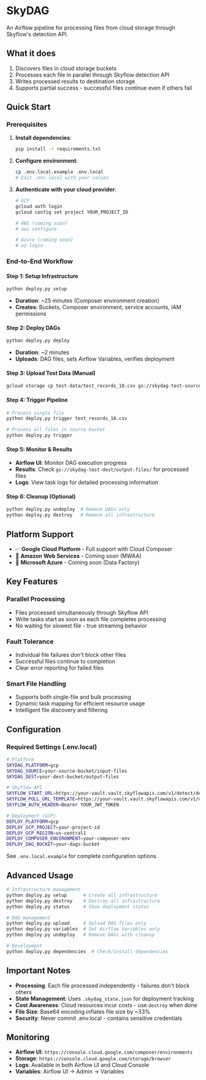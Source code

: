 # SkyDAG

An Airflow pipeline for processing files from cloud storage through Skyflow's detection API.

## What it does

1. Discovers files in cloud storage buckets
2. Processes each file in parallel through Skyflow detection API
3. Writes processed results to destination storage 
4. Supports partial success - successful files continue even if others fail

## Quick Start

### Prerequisites

1. **Install dependencies**:
   ```bash
   pip install -r requirements.txt
   ```

2. **Configure environment**:
   ```bash
   cp .env.local.example .env.local
   # Edit .env.local with your values
   ```

3. **Authenticate with your cloud provider**:
   ```bash
   # GCP
   gcloud auth login
   gcloud config set project YOUR_PROJECT_ID
   
   # AWS (coming soon)
   # aws configure
   
   # Azure (coming soon) 
   # az login
   ```

### End-to-End Workflow

#### Step 1: Setup Infrastructure
```bash
python deploy.py setup
```
- **Duration**: ~25 minutes (Composer environment creation)
- **Creates**: Buckets, Composer environment, service accounts, IAM permissions

#### Step 2: Deploy DAGs  
```bash
python deploy.py deploy
```
- **Duration**: ~2 minutes
- **Uploads**: DAG files, sets Airflow Variables, verifies deployment

#### Step 3: Upload Test Data (Manual)
```bash
gcloud storage cp test-data/test_records_10.csv gs://skydag-test-source/input-files/
```

#### Step 4: Trigger Pipeline
```bash
# Process single file
python deploy.py trigger test_records_10.csv

# Process all files in source bucket
python deploy.py trigger
```

#### Step 5: Monitor & Results
- **Airflow UI**: Monitor DAG execution progress
- **Results**: Check `gs://skydag-test-dest/output-files/` for processed files
- **Logs**: View task logs for detailed processing information

#### Step 6: Cleanup (Optional)
```bash
python deploy.py undeploy  # Remove DAGs only
python deploy.py destroy   # Remove all infrastructure
```

## Platform Support

- ✅ **Google Cloud Platform** - Full support with Cloud Composer
- 🚧 **Amazon Web Services** - Coming soon (MWAA)
- 🚧 **Microsoft Azure** - Coming soon (Data Factory)

## Key Features

### Parallel Processing
- Files processed simultaneously through Skyflow API
- Write tasks start as soon as each file completes processing
- No waiting for slowest file - true streaming behavior

### Fault Tolerance  
- Individual file failures don't block other files
- Successful files continue to completion
- Clear error reporting for failed files

### Smart File Handling
- Supports both single-file and bulk processing
- Dynamic task mapping for efficient resource usage
- Intelligent file discovery and filtering

## Configuration

### Required Settings (.env.local)
```bash
# Platform
SKYDAG_PLATFORM=gcp
SKYDAG_SOURCE=your-source-bucket/input-files
SKYDAG_DEST=your-dest-bucket/output-files

# Skyflow API
SKYFLOW_START_URL=https://your-vault.vault.skyflowapis.com/v1/detect/deidentify/file  
SKYFLOW_POLL_URL_TEMPLATE=https://your-vault.vault.skyflowapis.com/v1/detect/runs/{run_id}?vault_id=YOUR_VAULT_ID
SKYFLOW_AUTH_HEADER=Bearer YOUR_JWT_TOKEN

# Deployment (GCP)
DEPLOY_PLATFORM=gcp
DEPLOY_GCP_PROJECT=your-project-id
DEPLOY_GCP_REGION=us-central1
DEPLOY_COMPOSER_ENVIRONMENT=your-composer-env
DEPLOY_DAG_BUCKET=your-dags-bucket
```

See `.env.local.example` for complete configuration options.

## Advanced Usage

```bash
# Infrastructure management
python deploy.py setup      # Create all infrastructure 
python deploy.py destroy    # Destroy all infrastructure
python deploy.py status     # Show deployment status

# DAG management  
python deploy.py upload     # Upload DAG files only
python deploy.py variables  # Set Airflow Variables only
python deploy.py undeploy   # Remove DAGs with cleanup

# Development
python deploy.py dependencies  # Check/install dependencies
```

## Important Notes

- **Processing**: Each file processed independently - failures don't block others
- **State Management**: Uses `.skydag_state.json` for deployment tracking
- **Cost Awareness**: Cloud resources incur costs - use `destroy` when done
- **File Size**: Base64 encoding inflates file size by ~33%
- **Security**: Never commit .env.local - contains sensitive credentials

## Monitoring

- **Airflow UI**: `https://console.cloud.google.com/composer/environments`
- **Storage**: `https://console.cloud.google.com/storage/browser`
- **Logs**: Available in both Airflow UI and Cloud Console
- **Variables**: Airflow UI → Admin → Variables